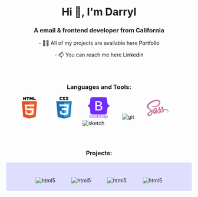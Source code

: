 <h1 align="center">Hi 👋, I'm Darryl</h1>
<h3 align="center">A email & frontend developer from California</h3>

<p align="center">- 👨‍💻 All of my projects are available here <a href="https://trbllabs.com" style="text-decoration: none; color: black;">Portfolio</a></p>

<p align="center">- 📫 You can reach me here <a href="https://www.linkedin.com/in/darrylrachel/" style="text-decoration: none; color: black;">Linkedin</a>

<h3 align="center" style="padding-top: 40px;">Languages and Tools:</h3>
<p align="center"> 
    <img src="https://raw.githubusercontent.com/devicons/devicon/master/icons/html5/html5-original-wordmark.svg" alt="html5" width=60 height=60 style="padding-right: 30px; vertical-align: baseline;"/>
    <img src="https://raw.githubusercontent.com/devicons/devicon/master/icons/css3/css3-original-wordmark.svg" alt="css3" width=60 height=60 style="padding-right: 30px; vertical-align: baseline;"/> 
    <img src="https://raw.githubusercontent.com/devicons/devicon/master/icons/bootstrap/bootstrap-plain-wordmark.svg" alt="bootstrap" width=60 height=60 style="padding-right: 30px; vertical-align: baseline;"/>
    <img src="https://www.vectorlogo.zone/logos/git-scm/git-scm-icon.svg" alt="git" width=60 height=60 style="padding-right: 30px; vertical-align: baseline;"/> 
    <img src="https://raw.githubusercontent.com/devicons/devicon/master/icons/sass/sass-original.svg" alt="sass" width=60 height=60 style="padding-right: 30px; vertical-align: baseline;"/> 
    <img src="https://www.vectorlogo.zone/logos/sketchapp/sketchapp-icon.svg" alt="sketch" width=60 height=60 style="padding-right: 30px; vertical-align: baseline;"/> 
</p>

<h3 align="center" style="padding-top: 40px;">Projects:</h3>
<p align="center" style="background-color: rgb(223, 222, 254);"> 
  <a href="https://email-adidas-ultraboost.netlify.app/" target="_blank" rel="noreferrer" style="text-decoration: none;"> 
    <img src="https://i.postimg.cc/1tWbwYBL/adidas.png" alt="html5" width="312" height="208" style="padding: 40px 20px 20px 20px;"/> 
  </a>
  <a href="https://robinhood-newsletter.netlify.app/" target="_blank" rel="noreferrer" style="text-decoration: none;"> 
    <img src="https://i.postimg.cc/d3gWsMQj/robinhood.png" alt="html5" width="312" height="208" style="padding: 40px 20px 20px 20px;"/> 
  </a>
  <a href="https://mcdonaldscrocs.netlify.app/" target="_blank" rel="noreferrer" style="text-decoration: none;"> 
    <img src="https://i.postimg.cc/c1zkM37t/mcdonalds.png" alt="html5" width="312" height="208" style="padding: 40px 20px 20px 20px;"/> 
  </a> 
  <a href="https://honey-transactional.netlify.app/" target="_blank" rel="noreferrer" style="text-decoration: none;"> 
    <img src="https://i.postimg.cc/gjxSbcp0/honey.png" alt="html5" width="312" height="208" style="padding: 10px 20px 20px 20px;"/> 
  </a>
</p>
